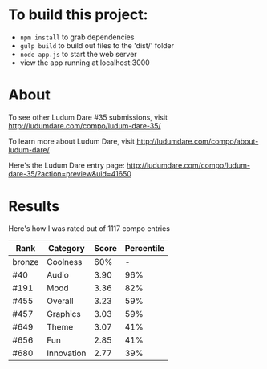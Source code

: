 # To build this project:

- `npm install` to grab dependencies
- `gulp build` to build out files to the 'dist/' folder
- `node app.js` to start the web server
- view the app running at localhost:3000

# About

To see other Ludum Dare #35 submissions, visit http://ludumdare.com/compo/ludum-dare-35/

To learn more about Ludum Dare, visit http://ludumdare.com/compo/about-ludum-dare/

Here's the Ludum Dare entry page: http://ludumdare.com/compo/ludum-dare-35/?action=preview&uid=41650

# Results

Here's how I was rated out of 1117 compo entries

| Rank   | Category   | Score | Percentile |
| ------ | ---------- | ----- | ---------- |
| bronze | Coolness   | 60%   | -          |
| #40    | Audio      | 3.90  | 96%        |
| #191   | Mood       | 3.36  | 82%        |
| #455   | Overall    | 3.23  | 59%        |
| #457   | Graphics   | 3.03  | 59%        |
| #649   | Theme      | 3.07  | 41%        |
| #656   | Fun        | 2.85  | 41%        |
| #680   | Innovation | 2.77  | 39%        |
